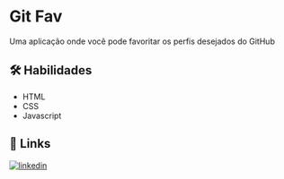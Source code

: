 # Git Fav
Uma aplicação onde você pode favoritar os perfis desejados do GitHub


## 🛠 Habilidades
- HTML
- CSS
- Javascript 


## 🔗 Links
[![linkedin](https://img.shields.io/badge/linkedin-0A66C2?style=for-the-badge&logo=linkedin&logoColor=white)](https://www.linkedin.com/in/tharles-morais-a3272416a/)



